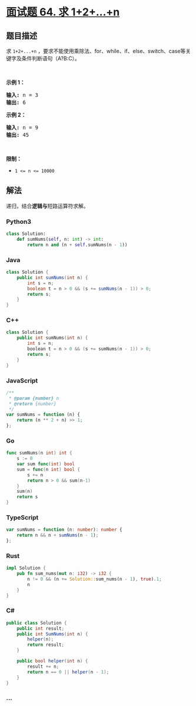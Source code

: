 # [面试题 64. 求 1+2+…+n](https://leetcode.cn/problems/qiu-12n-lcof/)

## 题目描述

<p>求 <code>1+2+...+n</code> ，要求不能使用乘除法、for、while、if、else、switch、case等关键字及条件判断语句（A?B:C）。</p>

<p>&nbsp;</p>

<p><strong>示例 1：</strong></p>

<pre><strong>输入:</strong> n = 3
<strong>输出:&nbsp;</strong>6
</pre>

<p><strong>示例 2：</strong></p>

<pre><strong>输入:</strong> n = 9
<strong>输出:&nbsp;</strong>45
</pre>

<p>&nbsp;</p>

<p><strong>限制：</strong></p>

<ul>
	<li><code>1 &lt;= n&nbsp;&lt;= 10000</code></li>
</ul>

## 解法

递归，结合**逻辑与**短路运算符求解。

<!-- tabs:start -->

### **Python3**

```python
class Solution:
    def sumNums(self, n: int) -> int:
        return n and (n + self.sumNums(n - 1))
```

### **Java**

```java
class Solution {
    public int sumNums(int n) {
        int s = n;
        boolean t = n > 0 && (s += sumNums(n - 1)) > 0;
        return s;
    }
}
```

### **C++**

```cpp
class Solution {
    public int sumNums(int n) {
        int s = n;
        boolean t = n > 0 && (s += sumNums(n - 1)) > 0;
        return s;
    }
}
```

### **JavaScript**

```js
/**
 * @param {number} n
 * @return {number}
 */
var sumNums = function (n) {
    return (n ** 2 + n) >> 1;
};
```

### **Go**

```go
func sumNums(n int) int {
	s := 0
	var sum func(int) bool
	sum = func(n int) bool {
		s += n
		return n > 0 && sum(n-1)
	}
	sum(n)
	return s
}
```

### **TypeScript**

```ts
var sumNums = function (n: number): number {
    return n && n + sumNums(n - 1);
};
```

### **Rust**

```rust
impl Solution {
    pub fn sum_nums(mut n: i32) -> i32 {
        n != 0 && (n += Solution::sum_nums(n - 1), true).1;
        n
    }
}
```

### **C#**

```csharp
public class Solution {
    public int result;
    public int SumNums(int n) {
        helper(n);
        return result;
    }

    public bool helper(int n) {
        result += n;
        return n == 0 || helper(n - 1);
    }
}

```

### **...**

```

```

<!-- tabs:end -->
